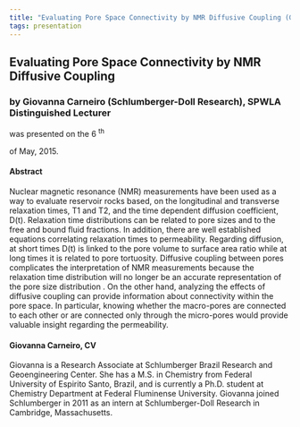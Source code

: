 ```yaml
---
title: "Evaluating Pore Space Connectivity by NMR Diffusive Coupling (Giovanna  Carneiro (Schlumberger-Doll Research), SPWLA Distinguished Lecturer)"
tags: presentation 
---
```



		
<h2>
Evaluating Pore Space Connectivity by NMR Diffusive Coupling
</h2>

 



		
<h3>
by Giovanna  Carneiro (Schlumberger-Doll Research), SPWLA Distinguished Lecturer
</h3>

 



 
<p>
was presented on the 6
<sup>
th
</sup>

 of May, 2015.
</p>

	

 
<h4>
Abstract
</h4>





<p>
Nuclear  magnetic  resonance  (NMR)  measurements  have  been  used  as  a  way  to  evaluate reservoir  rocks  based,  on  the  longitudinal  and transverse relaxation times, T1 and T2, and the time dependent  diffusion  coefficient,  D(t).   Relaxation time  distributions can be related to pore  sizes and to the  free and  bound fluid fractions. In addition, there  are  well  established  equations  correlating relaxation  times  to  permeability.  Regarding diffusion, at short times  D(t)  is linked to the pore volume to surface area ratio while at long times it is  related  to  pore  tortuosity.  Diffusive  coupling between  pores  complicates  the  interpretation  of NMR  measurements  because  the  relaxation  time distribution  will  no  longer  be  an  accurate representation of the pore size distribution .  On the other  hand,  analyzing  the  effects  of  diffusive coupling  can  provide  information  about connectivity  within  the  pore space.   In  particular, knowing  whether  the  macro-pores  are  connected to  each  other  or  are  connected  only  through  the micro-pores  would  provide  valuable  insight regarding the permeability.
</p>





<h4>
Giovanna  Carneiro, CV
</h4>





<p>
Giovanna  is  a  Research  Associate  at Schlumberger  Brazil  Research  and  Geoengineering Center.  She  has  a  M.S.  in  Chemistry  from  Federal University of Espirito Santo, Brazil, and is currently a Ph.D.  student  at  Chemistry  Department  at  Federal Fluminense University.  Giovanna joined Schlumberger in 2011 as an intern at Schlumberger-Doll Research in Cambridge, Massachusetts.
</p>



 

	


